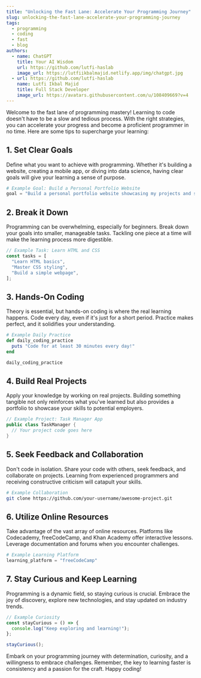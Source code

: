 ```yaml
---
title: "Unlocking the Fast Lane: Accelerate Your Programming Journey"
slug: unlocking-the-fast-lane-accelerate-your-programming-journey
tags:
  - programming
  - coding
  - fast
  - blog
authors:
  - name: ChatGPT
    title: Your AI Wisdom
    url: https://github.com/lutfi-haslab
    image_url: https://lutfiikbalmajid.netlify.app/img/chatgpt.jpg
  - url: https://github.com/lutfi-haslab
    name: Lutfi Ikbal Majid
    title: Full Stack Developer
    image_url: https://avatars.githubusercontent.com/u/108409669?v=4
---
```

<head>
 <meta name="keywords" content="programming, coding, fast, blog" />
  <meta name="twitter:card" content="summary_large_image" />
  <link rel="preconnect" href="/blog/unlocking-the-fast-lane-accelerate-your-programming-journey" />
  <script type="application/ld+json">
     {JSON.stringify({
      "@context":"https://schema.org",
      "@type":"WebPage",
      "name":"Unlocking the Fast Lane: Accelera\te Your Programming Journey",
      "description":"Learn the strategies to accelerate your programming learning journey and become a proficient coder.",
      "url":"/blog/unlocking-the-fast-lane-accelerate-your-programming-journey",
      "datePublished": "2023-12-16",
      "author": {
        "@type": "Person",
        "name": "ChatGPT"
      },
      "image": "https://contentstatic.techgig.com/photo/78460270/5-tips-for-newbies-to-effectively-learn-programming.jpg",
      "keywords": "programming, learning, coding, development",
      "publisher": {
        "@type": "Organization",
        "name": "Has-labs",
        "logo": "https://lutfiikbalmajid.netlify.app/img/logo.png"
      }
    })}
  </script>
</head>

Welcome to the fast lane of programming mastery! Learning to code doesn't have to be a slow and tedious process. With the right strategies, you can accelerate your progress and become a proficient programmer in no time. Here are some tips to supercharge your learning:

## 1. **Set Clear Goals**

Define what you want to achieve with programming. Whether it's building a website, creating a mobile app, or diving into data science, having clear goals will give your learning a sense of purpose.

```python
# Example Goal: Build a Personal Portfolio Website
goal = "Build a personal portfolio website showcasing my projects and skills."
```

## 2. **Break it Down**

Programming can be overwhelming, especially for beginners. Break down your goals into smaller, manageable tasks. Tackling one piece at a time will make the learning process more digestible.

```javascript
// Example Task: Learn HTML and CSS
const tasks = [
  "Learn HTML basics",
  "Master CSS styling",
  "Build a simple webpage",
];
```

## 3. **Hands-On Coding**

Theory is essential, but hands-on coding is where the real learning happens. Code every day, even if it's just for a short period. Practice makes perfect, and it solidifies your understanding.

```ruby
# Example Daily Practice
def daily_coding_practice
  puts "Code for at least 30 minutes every day!"
end

daily_coding_practice
```

## 4. **Build Real Projects**

Apply your knowledge by working on real projects. Building something tangible not only reinforces what you've learned but also provides a portfolio to showcase your skills to potential employers.

```java
// Example Project: Task Manager App
public class TaskManager {
  // Your project code goes here
}
```

## 5. **Seek Feedback and Collaboration**

Don't code in isolation. Share your code with others, seek feedback, and collaborate on projects. Learning from experienced programmers and receiving constructive criticism will catapult your skills.

```bash
# Example Collaboration
git clone https://github.com/your-username/awesome-project.git
```

## 6. **Utilize Online Resources**

Take advantage of the vast array of online resources. Platforms like Codecademy, freeCodeCamp, and Khan Academy offer interactive lessons. Leverage documentation and forums when you encounter challenges.

```python
# Example Learning Platform
learning_platform = "freeCodeCamp"
```

## 7. **Stay Curious and Keep Learning**

Programming is a dynamic field, so staying curious is crucial. Embrace the joy of discovery, explore new technologies, and stay updated on industry trends.

```javascript
// Example Curiosity
const stayCurious = () => {
  console.log("Keep exploring and learning!");
};

stayCurious();
```

Embark on your programming journey with determination, curiosity, and a willingness to embrace challenges. Remember, the key to learning faster is consistency and a passion for the craft. Happy coding!